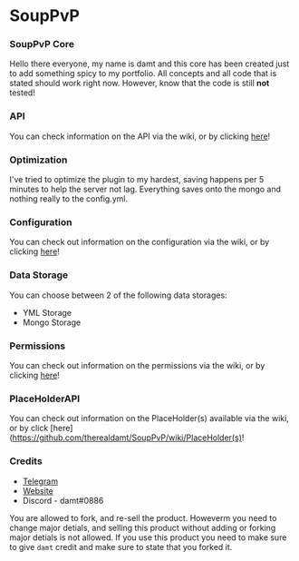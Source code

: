 # SoupPvP

### SoupPvP Core
Hello there everyone, my name is damt and this core has been created just to add something spicy to my portfolio. All concepts and all code that is stated should work right now. 
However, know that the code is still **not** tested!

### API
You can check information on the API via the wiki, or by clicking [here](https://github.com/therealdamt/SoupPvP/wiki/API)!

### Optimization
I've tried to optimize the plugin to my hardest, saving happens per 5 minutes to help the server not lag. Everything saves onto the mongo and nothing really to the config.yml.

### Configuration
You can check out information on the configuration via the wiki, or by clicking [here](https://github.com/therealdamt/SoupPvP/wiki/Configuration)!

### Data Storage
You can choose between 2 of the following data storages:
* YML Storage
* Mongo Storage 

### Permissions
You can check out information on the permissions via the wiki, or by clicking [here](https://github.com/therealdamt/SoupPvP/wiki/Permissions)!

### PlaceHolderAPI
You can check out information on the PlaceHolder(s) available via the wiki, or by click [here](https://github.com/therealdamt/SoupPvP/wiki/PlaceHolder(s)!

### Credits

* [Telegram](https://t.me/therealdamt)
* [Website](https://damt.xyz)
* Discord - damt#0886

You are allowed to fork, and re-sell the product. Howeverm you need to change major detials, and selling this product without adding or forking major detials is not allowed. If you use this product you need to make sure to give ``damt`` credit and make sure to state that you forked it.
